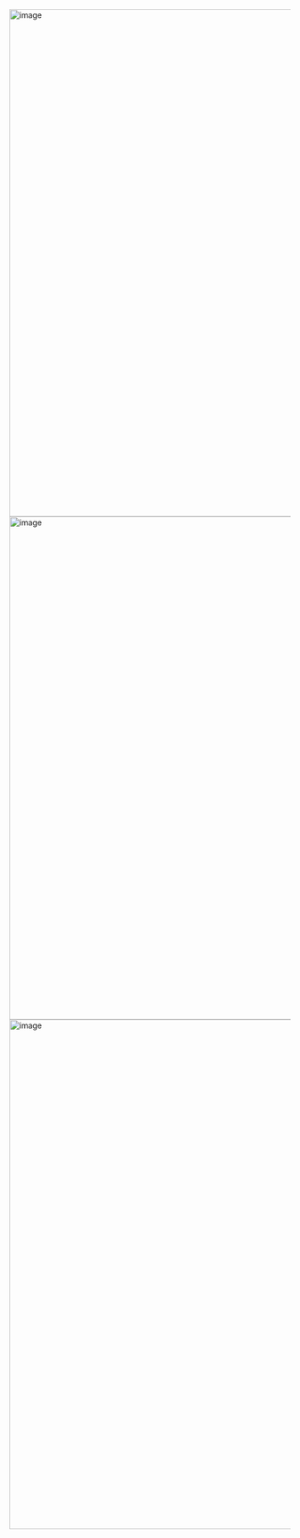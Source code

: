 <img width="1026" height="909" alt="image" src="https://github.com/user-attachments/assets/8c1a2dda-3451-42b0-a4f7-d539c1d11f63" />


<img width="1487" height="901" alt="image" src="https://github.com/user-attachments/assets/50278b4d-37b3-4dfc-a8d4-658dae370b0a" />


<img width="1335" height="913" alt="image" src="https://github.com/user-attachments/assets/28c7f55e-3161-4a78-a397-8e28977c8919" />
